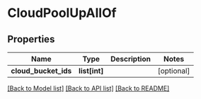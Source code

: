 # CloudPoolUpAllOf

## Properties
Name | Type | Description | Notes
------------ | ------------- | ------------- | -------------
**cloud_bucket_ids** | **list[int]** |  | [optional] 

[[Back to Model list]](../README.md#documentation-for-models) [[Back to API list]](../README.md#documentation-for-api-endpoints) [[Back to README]](../README.md)


